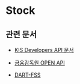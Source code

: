 # Stock

## 관련 문서

-   [KIS Developers API 문서](https://apiportal.koreainvestment.com/apiservice/oauth2#L_5c87ba63-740a-4166-93ac-803510bb9c02)

-   [금융감독원 OPEN API](https://opendart.fss.or.kr/intro/main.do)

-   [DART-FSS](https://dart-fss.readthedocs.io/en/latest/index.html)
